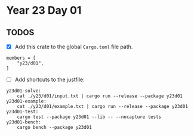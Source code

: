 # Year 23 Day 01

## TODOS

- [x] Add this crate to the global `Cargo.toml` file path.

```
members = [
    "y23/d01",
]
```

- [ ] Add shortcuts to the justfile:

```
y23d01-solve:
    cat ./y23/d01/input.txt | cargo run --release --package y23d01
y23d01-example:
    cat ./y23/d01/example.txt | cargo run --release --package y23d01
y23d01-test:
    cargo test --package y23d01 --lib -- --nocapture tests
y23d01-bench:
    cargo bench --package y23d01
```